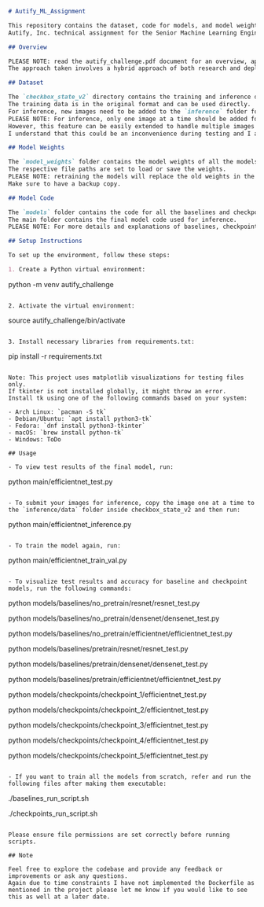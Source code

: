 ```markdown
# Autify_ML_Assignment

This repository contains the dataset, code for models, and model weights for the
Autify, Inc. technical assignment for the Senior Machine Learning Engineer, LLMs & Prompt Engineering (New Project) position.

## Overview

PLEASE NOTE: read the autify_challenge.pdf document for an overview, approach, thought process, analysis, problem-solving, and conclusion for this challenge.
The approach taken involves a hybrid approach of both research and deployment.

## Dataset

The `checkbox_state_v2` directory contains the training and inference data.
The training data is in the original format and can be used directly.
For inference, new images need to be added to the `inference` folder for testing.
PLEASE NOTE: For inference, only one image at a time should be added for testing due to time constraints I have not implemented warning handling and multi image processing and other quality of life features.
However, this feature can be easily extended to handle multiple images later on.
I understand that this could be an inconvenience during testing and I apologise for the same.

## Model Weights

The `model_weights` folder contains the model weights of all the models.
The respective file paths are set to load or save the weights.
PLEASE NOTE: retraining the models will replace the old weights in the folder with the new ones.
Make sure to have a backup copy.

## Model Code

The `models` folder contains the code for all the baselines and checkpoints.
The main folder contains the final model code used for inference.
PLEASE NOTE: For more details and explanations of baselines, checkpoints, and final model files, please refer to the autify_challenge.pdf document.

## Setup Instructions

To set up the environment, follow these steps:

1. Create a Python virtual environment:
   ```
   python -m venv autify_challenge
   ```

2. Activate the virtual environment:
   ```
   source autify_challenge/bin/activate
   ```

3. Install necessary libraries from requirements.txt:
   ```
   pip install -r requirements.txt
   ```

Note: This project uses matplotlib visualizations for testing files only.
If tkinter is not installed globally, it might throw an error.
Install tk using one of the following commands based on your system:

- Arch Linux: `pacman -S tk`
- Debian/Ubuntu: `apt install python3-tk`
- Fedora: `dnf install python3-tkinter`
- macOS: `brew install python-tk`
- Windows: ToDo

## Usage

- To view test results of the final model, run:
  ```
  python main/efficientnet_test.py
  ```

- To submit your images for inference, copy the image one at a time to the `inference/data` folder inside checkbox_state_v2 and then run:
  ```
  python main/efficientnet_inference.py
  ```

- To train the model again, run:
  ```
  python main/efficientnet_train_val.py
  ```

- To visualize test results and accuracy for baseline and checkpoint models, run the following commands:
  ```
  python models/baselines/no_pretrain/resnet/resnet_test.py
  
  python models/baselines/no_pretrain/densenet/densenet_test.py
  
  python models/baselines/no_pretrain/efficientnet/efficientnet_test.py
  
  python models/baselines/pretrain/resnet/resnet_test.py
  
  python models/baselines/pretrain/densenet/densenet_test.py
  
  python models/baselines/pretrain/efficientnet/efficientnet_test.py
  
  python models/checkpoints/checkpoint_1/efficientnet_test.py
  
  python models/checkpoints/checkpoint_2/efficientnet_test.py
  
  python models/checkpoints/checkpoint_3/efficientnet_test.py
  
  python models/checkpoints/checkpoint_4/efficientnet_test.py
  
  python models/checkpoints/checkpoint_5/efficientnet_test.py
  ```

- If you want to train all the models from scratch, refer and run the following files after making them executable:
  ```
  ./baselines_run_script.sh
  
  ./checkpoints_run_script.sh
  ```

Please ensure file permissions are set correctly before running scripts.

## Note

Feel free to explore the codebase and provide any feedback or improvements or ask any questions.
Again due to time constraints I have not implemented the Dockerfile as mentioned in the project please let me know if you would like to see this as well at a later date.
```
